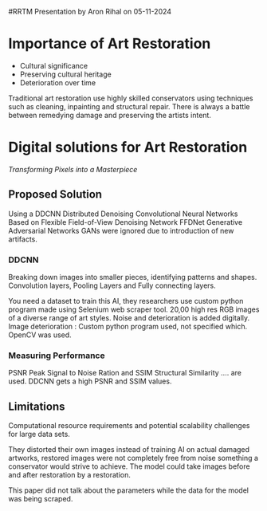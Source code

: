 #RRTM 
Presentation by Aron Rihal on 05-11-2024

# Importance of Art Restoration 

- Cultural significance
- Preserving cultural heritage
- Deterioration over time

Traditional art restoration use highly skilled conservators using techniques such as cleaning, inpainting and structural repair. There is always a battle between remedying damage and preserving the artists intent. 

# Digital solutions for Art Restoration 

*Transforming Pixels into a Masterpiece*

## Proposed Solution
Using a DDCNN Distributed Denoising Convolutional Neural Networks
Based on Flexible Field-of-View Denoising Network FFDNet
Generative Adversarial Networks GANs were ignored due to introduction of new artifacts. 

### DDCNN

Breaking down images into smaller pieces, identifying patterns and shapes. Convolution layers, Pooling Layers and Fully connecting layers. 

You need a dataset to train this AI, they researchers use custom python program made using Selenium web scraper tool. 20,00 high res RGB images of a diverse range of art styles. Noise and deterioration is added digitally. 
Image deterioration : Custom python program used, not specified which. OpenCV was used.

### Measuring Performance

PSNR Peak Signal to Noise Ration and SSIM Structural Similarity .... are used. 
DDCNN gets a high PSNR and SSIM values. 

## Limitations

Computational resource requirements and potential scalability challenges for large data sets. 

They distorted their own images instead of training AI on actual damaged artworks, restored images were not completely free from noise something a conservator would strive to achieve. The model could take images before and after restoration by a restoration.

This paper did not talk about the parameters while the data for the model was being scraped. 

